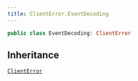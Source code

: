 ```yaml
---
title: ClientError.EventDecoding
---
```


``` swift
public class EventDecoding: ClientError 
```

## Inheritance

[`ClientError`](../../../errors/client-error)
